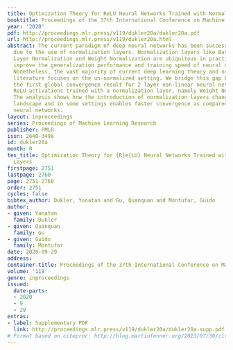 ```yaml
---
title: Optimization Theory for ReLU Neural Networks Trained with Normalization Layers
booktitle: Proceedings of the 37th International Conference on Machine Learning
year: '2020'
pdf: http://proceedings.mlr.press/v119/dukler20a/dukler20a.pdf
url: http://proceedings.mlr.press/v119/dukler20a.html
abstract: The current paradigm of deep neural networks has been successful in part
  due to the use of normalization layers. Normalization layers like Batch Normalization,
  Layer Normalization and Weight Normalization are ubiquitous in practice as they
  improve the generalization performance and training speed of neural networks significantly.
  Nonetheless, the vast majority of current deep learning theory and non-convex optimization
  literature focuses on the un-normalized setting. We bridge this gap by providing
  the first global convergence result for 2 layer non-linear neural networks with
  ReLU activations trained with a normalization layer, namely Weight Normalization.
  The analysis shows how the introduction of normalization layers changes the optimization
  landscape and in some settings enables faster convergence as compared with un-normalized
  neural networks.
layout: inproceedings
series: Proceedings of Machine Learning Research
publisher: PMLR
issn: 2640-3498
id: dukler20a
month: 0
tex_title: Optimization Theory for {R}e{LU} Neural Networks Trained with Normalization
  Layers
firstpage: 2751
lastpage: 2760
page: 2751-2760
order: 2751
cycles: false
bibtex_author: Dukler, Yonatan and Gu, Quanquan and Montufar, Guido
author:
- given: Yonatan
  family: Dukler
- given: Quanquan
  family: Gu
- given: Guido
  family: Montufar
date: 2020-09-29
address: 
container-title: Proceedings of the 37th International Conference on Machine Learning
volume: '119'
genre: inproceedings
issued:
  date-parts:
  - 2020
  - 9
  - 29
extras:
- label: Supplementary PDF
  link: http://proceedings.mlr.press/v119/dukler20a/dukler20a-supp.pdf
# Format based on citeproc: http://blog.martinfenner.org/2013/07/30/citeproc-yaml-for-bibliographies/
---
```

